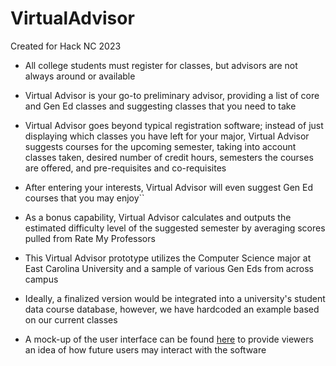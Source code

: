 # VirtualAdvisor
Created for Hack NC 2023

- All college students must register for classes, but advisors are not always around or available
- Virtual Advisor is your go-to preliminary advisor, providing a list of core and Gen Ed classes and suggesting classes that you need to take
- Virtual Advisor goes beyond typical registration software; instead of just displaying which classes you have left for your major, Virtual Advisor suggests courses for the upcoming semester, taking into account classes taken, desired number of credit hours, semesters the courses are offered, and pre-requisites and co-requisites
- After entering your interests, Virtual Advisor will even suggest Gen Ed courses that you may enjoy``
- As a bonus capability, Virtual Advisor calculates and outputs the estimated difficulty level of the suggested semester by averaging scores pulled from Rate My Professors

- This Virtual Advisor prototype utilizes the Computer Science major at East Carolina University and a sample of various Gen Eds from across campus
- Ideally, a finalized version would be integrated into a university's student data course database, however, we have hardcoded an example based on our current classes
- A mock-up of the user interface can be found [here](https://www.canva.com/design/DAFylO-LAyM/MiuBaxIas0DK82G4m40i8g/view?utm_content=DAFylO-LAyM&utm_campaign=designshare&utm_medium=link&utm_source=editor) to provide viewers an idea of how future users may interact with the software
